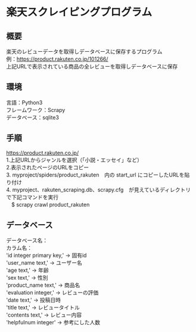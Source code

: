 # 楽天スクレイピングプログラム

## 概要
楽天のレビューデータを取得しデータベースに保存するプログラム  
例：https://product.rakuten.co.jp/101266/  
上記URLで表示されている商品の全レビューを取得しデータベースに保存

## 環境
言語：Python3  
フレームワーク：Scrapy  
データベース：sqlite3  

## 手順
https://product.rakuten.co.jp/  
1.上記URLからジャンルを選択（「小説・エッセイ」など）  
2.表示されたページのURLをコピー  
3. myproject/spiders/product_rakuten　内の start_url にコピーしたURLを貼り付け  
4. myproject、rakuten_scraping.db、scrapy.cfg　が見えているディレクトリで下記コマンドを実行  
　$ scrapy crawl product_rakuten  

## データベース
データベース名：  
カラム名：  
 'id integer primary key,' → 固有id  
 'user_name text,' → ユーザー名  
 'age text,' → 年齢  
 'sex text,' → 性別  
 'product_name text,' → 商品名  
 'evaluation integer,' → レビューの評価  
 'date text,' → 投稿日時  
 'title text,' → レビュータイトル  
 'contents text,' → レビュー内容  
 'helpfulnum integer' → 参考にした人数  
